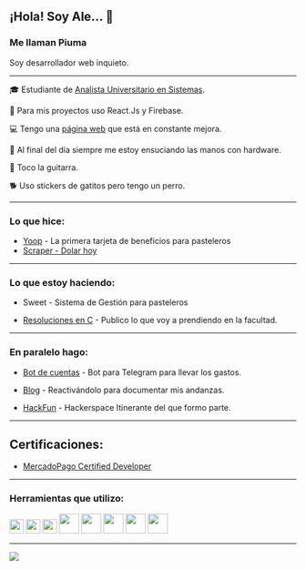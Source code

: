 ## ¡Hola! Soy Ale... 👋 
### Me llaman Piuma
Soy desarrollador web inquieto.
___

🎓 Estudiante de [Analista Universitario en Sistemas](https://www.ips.edu.ar/). 

🔧 Para mis proyectos uso React.Js y Firebase.

💻 Tengo una [página web](https://alejandropiumetti.com.ar) que está en constante mejora. 

🧰 Al final del día siempre me estoy ensuciando las manos con hardware.

🎸 Toco la guitarra.

🐕 Uso stickers de gatitos pero tengo un perro.

___

### Lo que hice:
 
- [Yoop](https://yoop.com.ar) - La primera tarjeta de beneficios para pasteleros
- [Scraper - Dolar hoy](https://github.com/alepiumetti/scraper)
___

### Lo que estoy haciendo:

- Sweet - Sistema de Gestión para pasteleros

- [Resoluciones en C](https://github.com/alepiumetti/IPS-TrabajosC) - Publico lo que voy a prendiendo en la facultad.

___

### En paralelo hago:

- [Bot de cuentas](https://github.com/kotorigadaisuki/BotDeCuentas) - Bot para Telegram para llevar los gastos.

- [Blog](https://alepiumetti.github.io/blog/) - Reactivándolo para documentar mis andanzas.

- [HackFun](https://hackfunrosario.com/) - Hackerspace Itinerante del que formo parte.

___


## Certificaciones: 

- [MercadoPago Certified Developer](https://drive.google.com/file/d/1DbqEwTw1Kz9F4Egwpdoe1rEgkDKSjlEP/view?usp=sharing)

___

### Herramientas que utilizo:


<img src="https://icongr.am/devicon/html5-original.svg?size=128&color=currentColor" height=25px/>
<img src="https://icongr.am/devicon/javascript-original.svg?size=128&color=currentColor" height=25px/>
<img src="https://icongr.am/devicon/react-original.svg?size=128&color=currentColor" height=25px/> 
<img src="https://firebase.google.com/downloads/brand-guidelines/PNG/logo-logomark.png" height=35px/>
<img src="https://icongr.am/devicon/nodejs-original.svg?size=128&color=currentColor" height=35px/>
<img src="https://icongr.am/devicon/bootstrap-plain.svg?size=128&color=currentColor" height=35px/>
<img src="https://icongr.am/devicon/css3-original.svg?size=128&color=currentColor" height=35px/>
<img src="https://icongr.am/devicon/sass-original.svg?size=128&color=currentColor" height=35px/>

___

<a href="https://github.com/alepiumetti">
  <img align="center" src="https://github-readme-stats.vercel.app/api/top-langs/?username=alepiumetti&layout=compact" />
</a>


